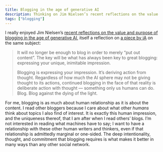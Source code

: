 ```yaml
---
title: Blogging in the age of generative AI
description: Thinking on Jim Nielsen’s recent reflections on the value and purpose of blogging in the age of generative AI.
tags: ["blogging"]
---
```


I really enjoyed Jim Nielsen’s [recent reflections on the value and purpose of blogging in the age of generative AI](https://blog.jim-nielsen.com/2024/impressionist-blogging/), itself a reflection on [a piece by iA](https://ia.net/topics/design-as-thought) on the same subject:

> It will no longer be enough to blog in order to merely “put out content”. The key will be what has always been key to great blogging: expressing your unique, inimitable impression.
> 
> Blogging is expressing your impression. It’s deriving action from thought. Regardless of how much the AI sphere may not be giving thought to its actions, continued blogging in the face of that reality is deliberate action with thought — something only us humans can do. Blog. Blog against the dying of the light.

For me, blogging is as much about human relationship as it is about the content. I read other bloggers because I care about what other *humans* think about topics I also find of interest. It is exactly this human impression, and the uniqueness thereof, that I am after when I read others’ blogs. I’m not interested in reading what machines have to say; I want to have a relationship with these other human writers and thinkers, even if that relationship is admittedly marginal or one-sided. The deep intentionality, thought, and commitment that blogging requires is what makes it better in many ways than any other social network.
